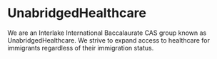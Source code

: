 # UnabridgedHealthcare
We are an Interlake International Baccalaurate CAS group known as UnabridgedHealthcare. We strive to expand access to healthcare for immigrants regardless of their immigration status. 
